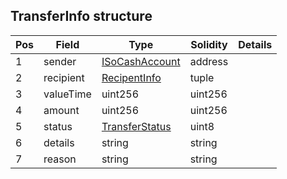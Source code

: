## TransferInfo structure

| Pos | Field | Type | Solidity | Details |
| --- | --- | --- | --- | --- |
|1 | sender | [ISoCashAccount](./api-t-ISoCashAccount.md) | address |  |
|2 | recipient | [RecipentInfo](./api-t-RecipentInfo.md) | tuple |  |
|3 | valueTime | uint256 | uint256 |  |
|4 | amount | uint256 | uint256 |  |
|5 | status | [TransferStatus](./api-t-TransferStatus.md) | uint8 |  |
|6 | details | string | string |  |
|7 | reason | string | string |  |


